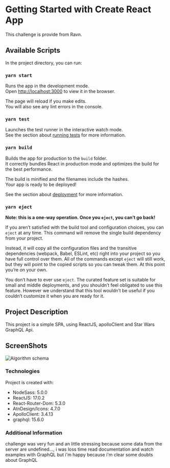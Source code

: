 # Getting Started with Create React App
This challenge is provide from Ravn.
## Available Scripts

In the project directory, you can run:

### `yarn start`

Runs the app in the development mode.\
Open [http://localhost:3000](http://localhost:3000) to view it in the browser.

The page will reload if you make edits.\
You will also see any lint errors in the console.

### `yarn test`

Launches the test runner in the interactive watch mode.\
See the section about [running tests](https://facebook.github.io/create-react-app/docs/running-tests) for more information.

### `yarn build`

Builds the app for production to the `build` folder.\
It correctly bundles React in production mode and optimizes the build for the best performance.

The build is minified and the filenames include the hashes.\
Your app is ready to be deployed!

See the section about [deployment](https://facebook.github.io/create-react-app/docs/deployment) for more information.

### `yarn eject`

**Note: this is a one-way operation. Once you `eject`, you can’t go back!**

If you aren’t satisfied with the build tool and configuration choices, you can `eject` at any time. This command will remove the single build dependency from your project.

Instead, it will copy all the configuration files and the transitive dependencies (webpack, Babel, ESLint, etc) right into your project so you have full control over them. All of the commands except `eject` will still work, but they will point to the copied scripts so you can tweak them. At this point you’re on your own.

You don’t have to ever use `eject`. The curated feature set is suitable for small and middle deployments, and you shouldn’t feel obligated to use this feature. However we understand that this tool wouldn’t be useful if you couldn’t customize it when you are ready for it.

## Project Description

This project is a simple SPA, using ReactJS, apolloClient and Star Wars GraphQL Api.

## ScreenShots
![Algorithm schema](./images/ravn-app.png)

### Technologies

Project is created with:
* NodeSass: 5.0.0
* ReactJS: 17.0.2
* React-Router-Dom: 5.3.0
* AtnDesign/Icons: 4.7.0
* ApolloClient: 3.4.13
* graphql: 15.6.0

### Additional Information
challenge was very fun and an little stressing because some data from the server are undefined...,  i was loss time read documentation and watch examples with GraphQL but i'm happy because i'm clear some doubts about GraphQL

